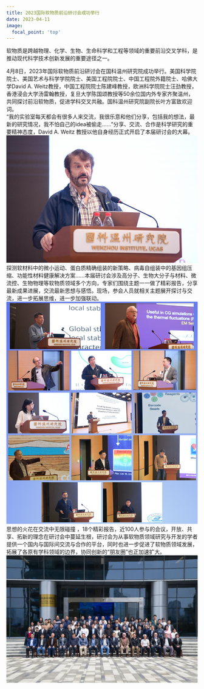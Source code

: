 ```yaml
---
title: 2023国际软物质前沿研讨会成功举行
date: 2023-04-11
image:
  focal_point: 'top'
---
```


软物质是跨越物理、化学、生物、生命科学和工程等领域的重要前沿交叉学科，是推动现代科学技术创新发展的重要途径之一。
<!--more-->

4月8日，2023年国际软物质前沿研讨会在国科温州研究院成功举行。美国科学院院士、美国艺术与科学学院院士、美国工程院院士、中国工程院外籍院士、哈佛大学David A. Weitz教授，中国工程院院士陈建峰教授，欧洲科学院院士汪劲教授，香港浸会大学汤雷翰教授，复旦大学陈国颂教授等50余位国内外专家齐聚温州，共同探讨前沿软物质，促进学科交叉共融。国科温州研究院副院长叶方富致欢迎词。<br/>
“我的实验室每天都会有很多人来交流，我很乐意和他们分享，包括我的想法，最新的研究情况，我不怕自己的idea被偷走......”分享、交流、合作是科学研究的重要精神态度，David A. Weitz 教授以他自身经历正式开启了本届研讨会的大幕。
![这是图片](2.png "David A. Weitz")
探测软材料中的微小运动、蛋白质精确组装的新策略、病毒自组装中的基因组压缩、功能性材料健康解决方案......本届研讨会涉及高分子、生物大分子与材料、微流控、生物物理等软物质领域多个方向，专家们围绕主题一一做了精彩报告，分享最新成果进展，交流最新思想与感悟。现场，参会人员就相关主题展开探讨与交流，进一步拓展思维，进一步加强联动。
![这是图片](featured1.jpg )
思想的火花在交流中无限碰撞 ，18个精彩报告，近100人参与的会议，开放、共享、拓新的理念在研讨会中蔓延生根，研讨会为从事软物质领域研究与开发的学者提供一个国内与国际间交流与合作的平台，同时也进一步促进了软物质领域发展，拓展了各原有学科领域的边界，协同创新的“朋友圈”也正加速扩大。
![这是图片](3.jpg )